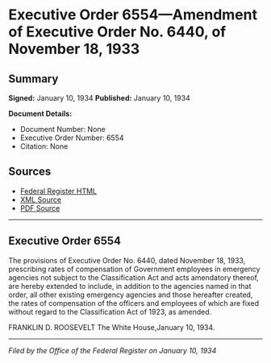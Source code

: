 # Executive Order 6554—Amendment of Executive Order No. 6440, of November 18, 1933

## Summary

**Signed:** January 10, 1934
**Published:** January 10, 1934

**Document Details:**
- Document Number: None
- Executive Order Number: 6554
- Citation: None

## Sources
- [Federal Register HTML](https://www.presidency.ucsb.edu/documents/executive-order-6554-amendment-executive-order-no-6440-november-18-1933)
- [XML Source](None)
- [PDF Source](None)

---

## Executive Order 6554

The provisions of Executive Order No. 6440, dated November 18, 1933, prescribing rates of compensation of Government employees in emergency agencies not subject to the Classification Act and acts amendatory thereof, are hereby extended to include, in addition to the agencies named in that order, all other existing emergency agencies and those hereafter created, the rates of compensation of the officers and employees of which are fixed without regard to the Classification Act of 1923, as amended.

FRANKLIN D. ROOSEVELT
The White House,January 10, 1934.

---

*Filed by the Office of the Federal Register on January 10, 1934*
